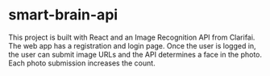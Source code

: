 # smart-brain-api
This project is built with React and an Image Recognition API from Clarifai. The web app has a registration and login page. Once the user is logged in, the user can submit image URLs and the API determines a face in the photo. Each photo submission increases the count.

